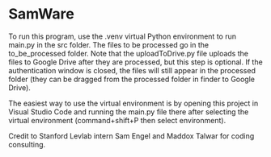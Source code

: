 # SamWare

To run this program, use the .venv virtual Python environment to run main.py in the src folder. The files to be processed go in the to_be_processed folder. Note that the uploadToDrive.py file uploads the files to Google Drive after they are processed, but this step is optional. If the authentication window is closed, the files will still appear in the processed folder (they can be dragged from the processed folder in finder to Google Drive).

The easiest way to use the virtual environment is by opening this project in Visual Studio Code and running the main.py file there after selecting the virtual environment (command+shift+P then select environment).

Credit to Stanford Levlab intern Sam Engel and Maddox Talwar for coding consulting.
